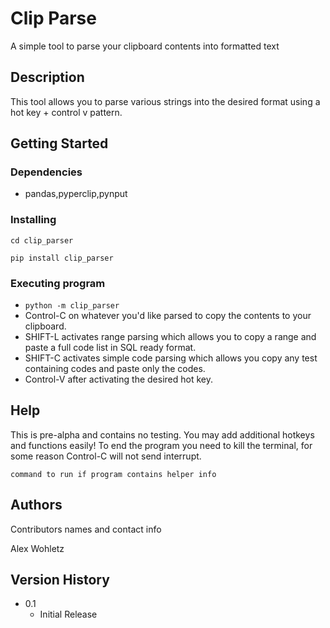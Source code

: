 # Clip Parse

A simple tool to parse your clipboard contents into formatted text

## Description

This tool allows you to parse various strings into the desired format using a hot key + control v pattern.

## Getting Started

### Dependencies

* pandas,pyperclip,pynput

### Installing
```
cd clip_parser

pip install clip_parser
```

### Executing program

* ```python -m clip_parser```
* Control-C on whatever you'd like parsed to copy the contents to your clipboard.
* SHIFT-L activates range parsing which allows you to copy a range and paste a full code list in SQL ready format.
* SHIFT-C activates simple code parsing which allows you copy any test containing codes and paste only the codes.
* Control-V after activating the desired hot key.

## Help

This is pre-alpha and contains no testing.  You may add additional hotkeys and functions easily! To end the program you need to kill the terminal, for some reason Control-C will not send interrupt.

```
command to run if program contains helper info
```

## Authors

Contributors names and contact info

Alex Wohletz

## Version History


* 0.1
    * Initial Release
